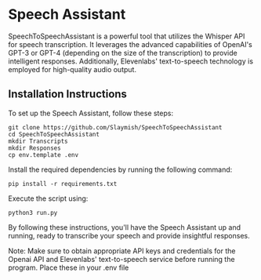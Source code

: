 # Speech Assistant
SpeechToSpeechAssistant is a powerful tool that utilizes the Whisper API for speech transcription. It leverages the advanced capabilities of OpenAI's GPT-3 or GPT-4 (depending on the size of the transcription) to provide intelligent responses. Additionally, Elevenlabs' text-to-speech technology is employed for high-quality audio output.

## Installation Instructions
To set up the Speech Assistant, follow these steps:

```
git clone https://github.com/Slaymish/SpeechToSpeechAssistant
cd SpeechToSpeechAssistant
mkdir Transcripts
mkdir Responses
cp env.template .env
```

Install the required dependencies by running the following command:

```
pip install -r requirements.txt
```

Execute the script using:
```
python3 run.py
```

By following these instructions, you'll have the Speech Assistant up and running, ready to transcribe your speech and provide insightful responses.

Note: Make sure to obtain appropriate API keys and credentials for the Openai API and Elevenlabs' text-to-speech service before running the program. Place these in your .env file
